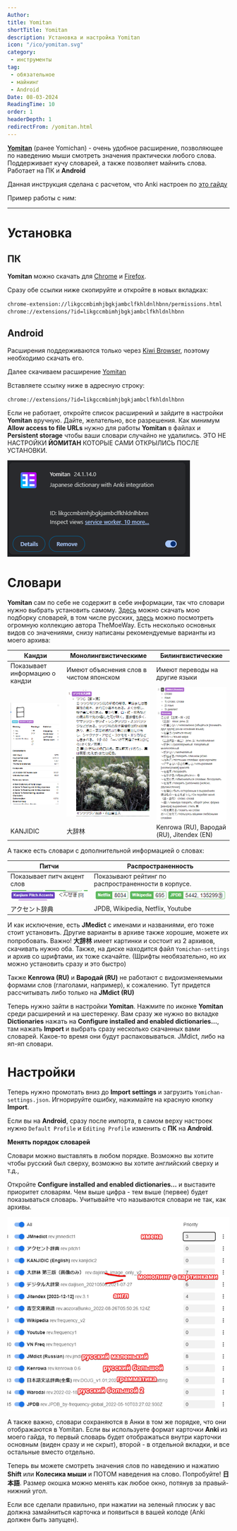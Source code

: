 ```yaml
---
Author:
title: Yomitan
shortTitle: Yomitan
description: Установка и настройка Yomitan
icon: "/ico/yomitan.svg"
category: 
 - инструменты
tag:
 - обязательное
 - майнинг
 - Android
Date: 08-03-2024
ReadingTime: 10
order: 1
headerDepth: 1
redirectFrom: /yomitan.html
---
```





[**Yomitan**](/software/yomitan.html#%D1%83%D1%81%D1%82%D0%B0%D0%BD%D0%BE%D0%B2%D0%BA%D0%B0) (ранее Yomichan) - очень удобное расширение, позволяющее по наведению мыши смотреть значения практически любого слова. Поддерживает кучу словарей, а также позволяет майнить слова. Работает на ПК и **Android**

Данная инструкция сделана с расчетом, что Anki настроен по [это гайду](/anki.md)

Пример работы с ним:

<VidStack src="/imgvid/yomininjademo.mp4"/>

-----





# Установка 

## ПК

**Yomitan** можно скачать для [Chrome](https://chromewebstore.google.com/detail/yomitan/likgccmbimhjbgkjambclfkhldnlhbnn) и [Firefox](https://addons.mozilla.org/en-US/firefox/addon/yomitan/).

Сразу обе ссылки ниже скопируйте и откройте в новых вкладках: 

`chrome-extension://likgccmbimhjbgkjambclfkhldnlhbnn/permissions.html` 
`chrome://extensions/?id=likgccmbimhjbgkjambclfkhldnlhbnn`

## Android

Расширения поддерживаются только через [Kiwi Browser](https://play.google.com/store/apps/details?id=com.kiwibrowser.browser&hl=en_US), поэтому необходимо скачать его.

Далее скачиваем расширение [Yomitan](https://chrome.google.com/webstore/detail/yomitan/likgccmbimhjbgkjambclfkhldnlhbnn)

Вставляете ссылку ниже в адресную строку:

`chrome://extensions/?id=likgccmbimhjbgkjambclfkhldnlhbnn` 

Если не работает, откройте список расширений и зайдите в настройки **Yomitan** вручную. Дайте, желательно, все разрешения. Как минимум **Allow access to file URLs** нужно для работы **Yomitan** в файлах и **Persistent storage** чтобы ваши словари случайно не удалились. ЭТО НЕ НАСТРОЙКИ **ЙОМИТАН** КОТОРЫЕ САМИ ОТКРЫЛИСЬ ПОСЛЕ УСТАНОВКИ.

![](/imgvid/extention.png)

# Словари

**Yomitan** сам по себе не содержит в себе информации, так что словари нужно выбрать установить самому. [Здесь](https://drive.google.com/drive/folders/10kvhKQn26zGxg4VM-R8ldCmPwbo7mxfO?usp=sharing) можно скачать мою подборку словарей, в том числе русских, [здесь](https://drive.google.com/drive/folders/1tTdLppnqMfVC5otPlX_cs4ixlIgjv_lH) можно посмотреть огромную коллекцию автора TheMoeWay. Есть несколько основных видов со значениями, снизу написаны рекомендуемые варианты из моего архива:

| Кандзи                         | Монолингвистическиме              | Билингвистические              |
|--------------------------------|-----------------------------------------|--------------------------------|
| Показывает информацию о кандзи | Имеют объяснения слов в чистом японском | Имеют переводы на другие языки |
| ![](/imgvid/kanjidic.png)  | ![](/imgvid/monoling.png)   | ![](/imgvid/biling.png) |
| KANJIDIC                       | 大辞林   | Kenrowa (RU), Вародай (RU), Jitendex (EN)    |

А также есть словари с дополнительной информацией о словах:

| Питчи                       | Распространенность                                  |
|-----------------------------|-----------------------------------------------------|
| Показывает питч акцент слов | Показывают рейтинг по распространенности в корпусе. |
| ![](/imgvid/pitch.png) | ![](/imgvid/frequency.png)                 |
| アクセント辞典              | JPDB, Wikipedia, Netflix, Youtube                   |

И как исключение, есть **JMedict** с именами и названиями, его тоже стоит установить. Другие варианты в архиве также хорошие, можете их попробовать. Важно! **大辞林** имеет картинки и состоит из 2 архивов, скачивать нужно оба. Также, на диске находится файл `Yomichan-settings` и архив со шрифтами, их тоже скачайте. (Шрифты необязательно, но их можно установить сразу и это быстро)

Также **Kenrowa (RU)** и **Вародай (RU)** не работают с видоизменяемыми формами слов (глаголами, например), к сожалению. Тут придется рассчитывать либо только на **JMdict (RU)**

Теперь нужно зайти в настройки **Yomitan**. Нажмите по иконке **Yomitan** среди расширений и на шестеренку. Вам сразу же нужно во вкладке **Dictionaries** нажать на **Configure installed and enabled dictionaries…**, там нажать **Import** и выбрать сразу несколько скачанных вами словарей. Какое-то время они будут распаковываться. JMdict, либо на яп-яп словари.

# Настройки

Теперь нужно промотать вниз до **Import settings** и загрузить `Yomichan-settings.json`.  Игнорируйте ошибку, нажимайте на красную кнопку **Import**.

Если вы на **Android**, сразу после импорта, в самом верху настроек нужно `Default Profile` и `Editing Profile` изменить с **ПК** на **Android**.

**Менять порядок словарей**

Словари можно выставлять в любом порядке. Возможно вы хотите чтобы русский был сверху, возможно вы хотите английский сверху и т.д.,

Откройте **Configure installed and enabled dictionaries…** и выставите приоритет словарям. Чем выше цифра - тем выше (первее) будет показываться словарь. Учитывайте что называются словари не так, как архивы.

![](/imgvid/dictionaries.png)

А также важно, словари сохраняются в Анки в том же порядке, что они отображаются в Yomitan. Если вы используете формат карточки **Anki** из моего гайда, то первый словарь будет отображаться внутри карточки основным (виден сразу и не скрыт), второй - в отдельной вкладки, и все остальные вместо отдельно.

Теперь вы можете смотреть значения слов по наведению и нажатию **Shift** или **Колесика мыши** и ПОТОМ наведения на слово. Попробуйте! **日本語**. Размер окошка можно менять как любое окно, потянув за правый-нижний угол.

Если все сделали правильно, при нажатии на зеленый плюсик у вас должна замайниться карточка и появиться в вашей колоде (Anki должен быть запущен).






